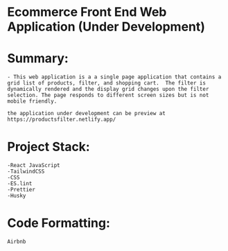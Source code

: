 # Ecommerce Front End Web Application (Under Development)

# Summary:

    - This web application is a a single page application that contains a grid list of products, filter, and shopping cart.  The filter is dynamically rendered and the display grid changes upon the filter selection. The page responds to different screen sizes but is not mobile friendly.

    the application under development can be preview at https://productsfilter.netlify.app/

# Project Stack:

    -React JavaScript
    -TailwindCSS
    -CSS
    -ES.lint
    -Prettier
    -Husky

# Code Formatting:
    Airbnb


